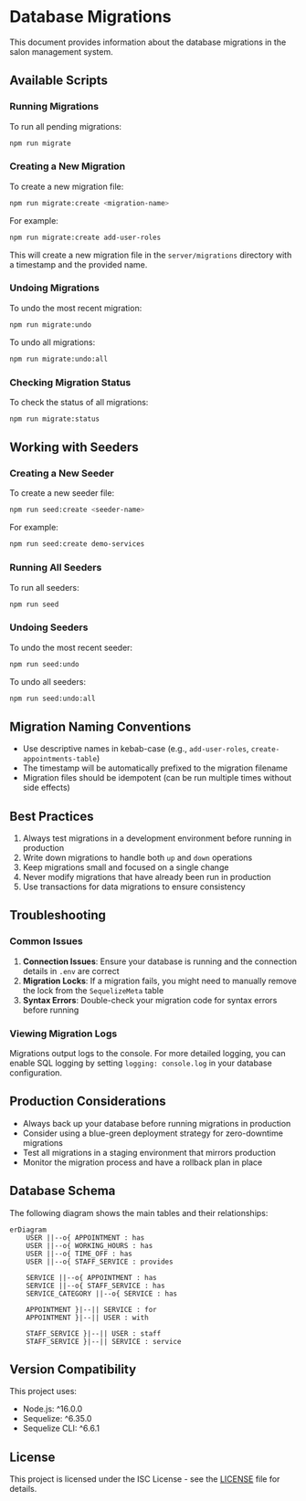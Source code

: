 # Database Migrations

This document provides information about the database migrations in the salon management system.

## Available Scripts

### Running Migrations

To run all pending migrations:

```bash
npm run migrate
```

### Creating a New Migration

To create a new migration file:

```bash
npm run migrate:create <migration-name>
```

For example:

```bash
npm run migrate:create add-user-roles
```

This will create a new migration file in the `server/migrations` directory with a timestamp and the provided name.

### Undoing Migrations

To undo the most recent migration:

```bash
npm run migrate:undo
```

To undo all migrations:

```bash
npm run migrate:undo:all
```

### Checking Migration Status

To check the status of all migrations:

```bash
npm run migrate:status
```

## Working with Seeders

### Creating a New Seeder

To create a new seeder file:

```bash
npm run seed:create <seeder-name>
```

For example:

```bash
npm run seed:create demo-services
```

### Running All Seeders

To run all seeders:

```bash
npm run seed
```

### Undoing Seeders

To undo the most recent seeder:

```bash
npm run seed:undo
```

To undo all seeders:

```bash
npm run seed:undo:all
```

## Migration Naming Conventions

- Use descriptive names in kebab-case (e.g., `add-user-roles`, `create-appointments-table`)
- The timestamp will be automatically prefixed to the migration filename
- Migration files should be idempotent (can be run multiple times without side effects)

## Best Practices

1. Always test migrations in a development environment before running in production
2. Write down migrations to handle both `up` and `down` operations
3. Keep migrations small and focused on a single change
4. Never modify migrations that have already been run in production
5. Use transactions for data migrations to ensure consistency

## Troubleshooting

### Common Issues

1. **Connection Issues**: Ensure your database is running and the connection details in `.env` are correct
2. **Migration Locks**: If a migration fails, you might need to manually remove the lock from the `SequelizeMeta` table
3. **Syntax Errors**: Double-check your migration code for syntax errors before running

### Viewing Migration Logs

Migrations output logs to the console. For more detailed logging, you can enable SQL logging by setting `logging: console.log` in your database configuration.

## Production Considerations

- Always back up your database before running migrations in production
- Consider using a blue-green deployment strategy for zero-downtime migrations
- Test all migrations in a staging environment that mirrors production
- Monitor the migration process and have a rollback plan in place

## Database Schema

The following diagram shows the main tables and their relationships:

```mermaid
erDiagram
    USER ||--o{ APPOINTMENT : has
    USER ||--o{ WORKING_HOURS : has
    USER ||--o{ TIME_OFF : has
    USER ||--o{ STAFF_SERVICE : provides
    
    SERVICE ||--o{ APPOINTMENT : has
    SERVICE ||--o{ STAFF_SERVICE : has
    SERVICE_CATEGORY ||--o{ SERVICE : has
    
    APPOINTMENT }|--|| SERVICE : for
    APPOINTMENT }|--|| USER : with
    
    STAFF_SERVICE }|--|| USER : staff
    STAFF_SERVICE }|--|| SERVICE : service
```

## Version Compatibility

This project uses:
- Node.js: ^16.0.0
- Sequelize: ^6.35.0
- Sequelize CLI: ^6.6.1

## License

This project is licensed under the ISC License - see the [LICENSE](LICENSE) file for details.
